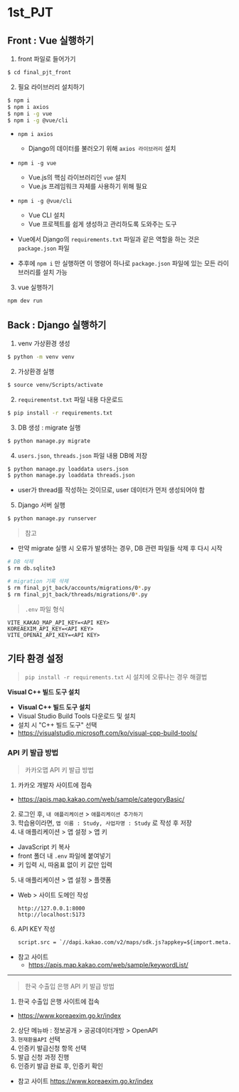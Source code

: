 # 1st_PJT

## Front : Vue 실행하기
1. front 파일로 들어가기
```bash
$ cd final_pjt_front
```

2. 필요 라이브러리 설치하기
```bash
$ npm i
$ npm i axios
$ npm i -g vue
$ npm i -g @vue/cli
```
- `npm i axios`
  - Django의 데이터를 불러오기 위해 `axios 라이브러리` 설치

- `npm i -g vue`
  - Vue.js의 핵심 라이브러리인 `vue` 설치
  - Vue.js 프레임워크 자체를 사용하기 위해 필요

- `npm i -g @vue/cli`
  - Vue CLI 설치
  - Vue 프로젝트를 쉽게 생성하고 관리하도록 도와주는 도구

- Vue에서 Django의 `requirements.txt` 파일과 같은 역할을 하는 것은 `package.json` 파일
- 추후에 `npm i` 만 실행하면 이 명령어 하나로 `package.json` 파일에 있는 모든 라이브러리를 설치 가능

3. vue 실행하기
```bash
npm dev run
```


## Back : Django 실행하기
1. venv 가상환경 생성
```bash
$ python -m venv venv
```

2. 가상환경 실행
```bash
$ source venv/Scripts/activate
```

2. `requirementst.txt` 파일 내용 다운로드
```bash
$ pip install -r requirements.txt
```

3. DB 생성 : migrate 실행
```bash
$ python manage.py migrate
```

4. `users.json`, `threads.json` 파일 내용 DB에 저장
```bash
$ python manage.py loaddata users.json
$ python manage.py loaddata threads.json
```
- user가 thread를 작성하는 것이므로, user 데이터가 먼저 생성되어야 함

5. Django 서버 실행
```bash
$ python manage.py runserver
```

> 참고
- 만약 migrate 실행 시 오류가 발생하는 경우, DB 관련 파일들 삭제 후 다시 시작
```bash
# DB 삭제
$ rm db.sqlite3

# migration 기록 삭제
$ rm final_pjt_back/accounts/migrations/0*.py  
$ rm final_pjt_back/threads/migrations/0*.py 
```

> `.env` 파일 형식   
```
VITE_KAKAO_MAP_API_KEY=<API KEY>
KOREAEXIM_API_KEY=<API KEY>
VITE_OPENAI_API_KEY=<API KEY>
```


## 기타 환경 설정
> `pip install -r requirements.txt` 시 설치에 오류나는 경우 해결법
> 

**Visual C++ 빌드 도구 설치**

- **Visual C++ 빌드 도구 설치**
- Visual Studio Build Tools 다운로드 및 설치
- 설치 시 "C++ 빌드 도구" 선택
- https://visualstudio.microsoft.com/ko/visual-cpp-build-tools/




### API 키 발급 방법

> 카카오맵 API 키 발급 방법
1. 카카오 개발자 사이트에 접속  
  - https://apis.map.kakao.com/web/sample/categoryBasic/  
2. 로그인 후, `내 애플리케이션` > `애플리케이션 추가하기`  
3. 학습용이라면, `앱 이름 : Study, 사업자명 : Study` 로 작성 후 저장  
4. 내 애플리케이션 > 앱 설정 > 앱 키   
  - JavaScript 키 복사  
  - front 폴더 내 `.env` 파일에 붙여넣기   
  - 키 입력 시, 따옴표 없이 키 값만 입력  
5. 내 애플리케이션 > 앱 설정 > 플랫폼    
  - Web > 사이트 도메인 작성  
    ```
    http://127.0.0.1:8000
    http://localhost:5173
    ```

6. API KEY 작성
    ```html
    script.src = `//dapi.kakao.com/v2/maps/sdk.js?appkey=${import.meta.env.VITE_KAKAO_MAP_API_KEY}&libraries=services&autoload=false`
    ```

- 참고 사이트
  - https://apis.map.kakao.com/web/sample/keywordList/
<hr>  


> 한국 수출입 은행 API 키 발급 방법
1. 한국 수출입 은행 사이트에 접속
  - https://www.koreaexim.go.kr/index
2. 상단 메뉴바 : 정보공개 > 공공데이터개방 > OpenAPI
3. `현재환율API` 선택
4. 인증키 발급신청 항목 선택
5. 발급 신청 과정 진행
6. 인증키 발급 완료 후, 인증키 확인



- 참고 사이트
  https://www.koreaexim.go.kr/index
